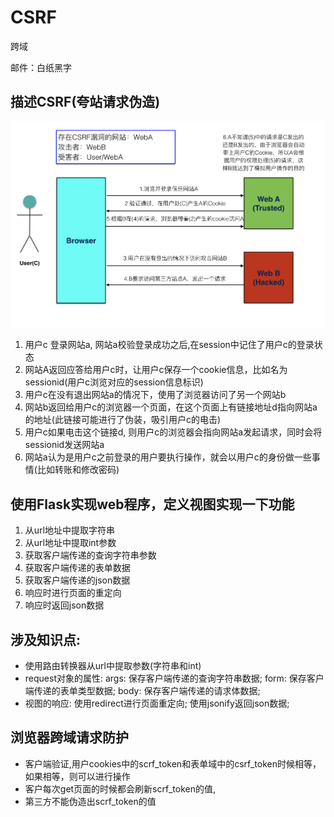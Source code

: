 # CSRF
跨域

邮件：白纸黑字
## 描述CSRF(夸站请求伪造)
![](./templates/CSRF攻击过程.png)

1. 用户c 登录网站a, 网站a校验登录成功之后,在session中记住了用户c的登录状态
2. 网站A返回应答给用户c时，让用户c保存一个cookie信息，比如名为sessionid(用户c浏览对应的session信息标识)
3. 用户c在没有退出网站a的情况下，使用了浏览器访问了另一个网站b
4. 网站b返回给用户c的浏览器一个页面，在这个页面上有链接地址d指向网站a的地址(此链接可能进行了伪装，吸引用户c的电击)
5. 用户c如果电击这个链接d, 则用户c的浏览器会指向网站a发起请求，同时会将sessionid发送网站a
6. 网站a认为是用户c之前登录的用户要执行操作，就会以用户c的身份做一些事情(比如转账和修改密码)

## 使用Flask实现web程序，定义视图实现一下功能
1. 从url地址中提取字符串
2. 从url地址中提取int参数
3. 获取客户端传递的查询字符串参数
4. 获取客户端传递的表单数据
5. 获取客户端传递的json数据
6. 响应时进行页面的重定向
7. 响应时返回json数据

## 涉及知识点:
- 使用路由转换器从url中提取参数(字符串和int)
- request对象的属性:
	args: 保存客户端传递的查询字符串数据;
	form: 保存客户端传递的表单类型数据;
	body: 保存客户端传递的请求体数据;
- 视图的响应:
	使用redirect进行页面重定向;
	使用jsonify返回json数据;

## 浏览器跨域请求防护
- 客户端验证,用户cookies中的scrf_token和表单域中的csrf_token时候相等，如果相等，则可以进行操作
- 客户每次get页面的时候都会刷新scrf_token的值,
- 第三方不能伪造出scrf_token的值
